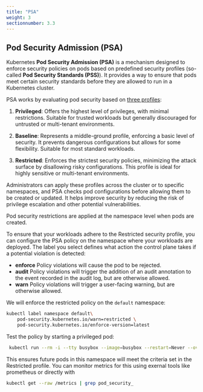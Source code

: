 ```yaml
---
title: "PSA"
weight: 3
sectionnumber: 3.3
---
```



## Pod Security Admission (PSA)

Kubernetes **Pod Security Admission (PSA)** is a mechanism designed to enforce security policies on pods based on predefined security profiles (so-called **Pod Security Standards (PSS)**). It provides a way to ensure that pods meet certain security standards before they are allowed to run in a Kubernetes cluster.

PSA works by evaluating pod security based on [three profiles](https://kubernetes.io/docs/concepts/security/pod-security-standards/):

1. **Privileged**: Offers the highest level of privileges, with minimal restrictions. Suitable for trusted workloads but generally discouraged for untrusted or multi-tenant environments.
  
2. **Baseline**: Represents a middle-ground profile, enforcing a basic level of security. It prevents dangerous configurations but allows for some flexibility. Suitable for most standard workloads.
  
3. **Restricted**: Enforces the strictest security policies, minimizing the attack surface by disallowing risky configurations. This profile is ideal for highly sensitive or multi-tenant environments.

Administrators can apply these profiles across the cluster or to specific namespaces, and PSA checks pod configurations before allowing them to be created or updated. It helps improve security by reducing the risk of privilege escalation and other potential vulnerabilities.

Pod security restrictions are applied at the namespace level when pods are created.

To ensure that your workloads adhere to the Restricted security profile, you can configure the PSA policy on the namespace where your workloads are deployed. The label you select defines what action the control plane takes if a potential violation is detected:

* **enforce** Policy violations will cause the pod to be rejected.
* **audit** Policy violations will trigger the addition of an audit annotation to the event recorded in the audit log, but are otherwise allowed.
* **warn** Policy violations will trigger a user-facing warning, but are otherwise allowed.

We will enforce the restricted policy on the `default` namespace:

```bash
kubectl label namespace default\
    pod-security.kubernetes.io/warn=restricted \
    pod-security.kubernetes.io/enforce-version=latest

```

Test the policy by starting a privileged pod:

```bash
 kubectl run --rm -i --tty busybox --image=busybox --restart=Never --overrides='{"spec": {"template": {"spec": {"containers": [{"securityContext": {"privileged": true} }]}}}}' -- whoami
```

This ensures future pods in this namespace will meet the criteria set in the Restricted profile. You can monitor metrics for this using exernal tools like prometheus or directly with

```bash
kubectl get --raw /metrics | grep pod_security_
```
